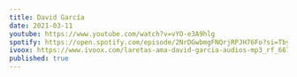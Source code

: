 ```yaml
---
title: David García
date: 2021-03-11
youtube: https://www.youtube.com/watch?v=vYO-e3A9hlg
spotify: https://open.spotify.com/episode/2NrDGwbmgFNQrjRPJH76Fo?si=TbyUVwiNTH2SP4PJj0ALyQ
ivoox: https://www.ivoox.com/laretas-ama-david-garcia-audios-mp3_rf_66707128_1.html
published: true
---
```



